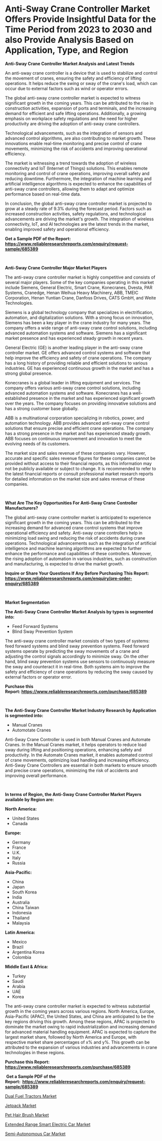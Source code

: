 <p><h1>Anti-Sway Crane Controller Market Offers Provide Insightful Data for the Time Period from 2023 to 2030 and also Provide Analysis Based on Application, Type, and Region</h1></p><p><strong>Anti-Sway Crane Controller Market Analysis and Latest Trends</strong></p>
<p><p>An anti-sway crane controller is a device that is used to stabilize and control the movement of cranes, ensuring the safety and efficiency of lifting operations. It helps reduce the swing or sway of the crane's load, which can occur due to external factors such as wind or operator errors.</p><p>The global anti-sway crane controller market is expected to witness significant growth in the coming years. This can be attributed to the rise in construction activities, expansion of ports and terminals, and the increasing demand for efficient and safe lifting operations. Additionally, a growing emphasis on workplace safety regulations and the need for higher productivity are driving the adoption of anti-sway crane controllers.</p><p>Technological advancements, such as the integration of sensors and advanced control algorithms, are also contributing to market growth. These innovations enable real-time monitoring and precise control of crane movements, minimizing the risk of accidents and improving operational efficiency.</p><p>The market is witnessing a trend towards the adoption of wireless connectivity and IoT (Internet of Things) solutions. This enables remote monitoring and control of crane operations, improving overall safety and reducing downtime. Furthermore, the integration of machine learning and artificial intelligence algorithms is expected to enhance the capabilities of anti-sway crane controllers, allowing them to adapt and optimize performance based on real-time data.</p><p>In conclusion, the global anti-sway crane controller market is projected to grow at a steady rate of 9.3% during the forecast period. Factors such as increased construction activities, safety regulations, and technological advancements are driving the market's growth. The integration of wireless connectivity, IoT, and AI technologies are the latest trends in the market, enabling improved safety and operational efficiency.</p></p>
<p><strong>Get a Sample PDF of the Report:&nbsp; <a href="https://www.reliableresearchreports.com/enquiry/request-sample/685389">https://www.reliableresearchreports.com/enquiry/request-sample/685389</a></strong></p>
<p>&nbsp;</p>
<p><strong>Anti-Sway Crane Controller Major Market Players</strong></p>
<p><p>The anti-sway crane controller market is highly competitive and consists of several major players. Some of the key companies operating in this market include Siemens, General Electric, Smart Crane, Konecranes, Dvesta, PAR Systems, Cranedge, Henan Weihua Heavy Machinery, ABB, TMEIC Corporation, Henan Yuntian Crane, Danfoss Drives, CATS GmbH, and Weite Technologies.</p><p>Siemens is a global technology company that specializes in electrification, automation, and digitalization solutions. With a strong focus on innovation, Siemens has been a key player in the crane industry for many years. The company offers a wide range of anti-sway crane control solutions, including advanced automation systems and software. Siemens has a significant market presence and has experienced steady growth in recent years.</p><p>General Electric (GE) is another leading player in the anti-sway crane controller market. GE offers advanced control systems and software that help improve the efficiency and safety of crane operations. The company has a long history of providing reliable and efficient solutions to various industries. GE has experienced continuous growth in the market and has a strong global presence.</p><p>Konecranes is a global leader in lifting equipment and services. The company offers various anti-sway crane control solutions, including advanced automation systems and software. Konecranes has a well-established presence in the market and has experienced significant growth over the years. The company focuses on providing innovative solutions and has a strong customer base globally.</p><p>ABB is a multinational corporation specializing in robotics, power, and automation technology. ABB provides advanced anti-sway crane control solutions that ensure precise and efficient crane operations. The company has a strong presence in the market and has experienced steady growth. ABB focuses on continuous improvement and innovation to meet the evolving needs of its customers.</p><p>The market size and sales revenue of these companies vary. However, accurate and specific sales revenue figures for these companies cannot be provided without access to their financial reports, as this information may not be publicly available or subject to change. It is recommended to refer to the latest financial reports or consult professional market research reports for detailed information on the market size and sales revenue of these companies.</p></p>
<p>&nbsp;</p>
<p><strong>What Are The Key Opportunities For Anti-Sway Crane Controller Manufacturers?</strong></p>
<p><p>The global anti-sway crane controller market is anticipated to experience significant growth in the coming years. This can be attributed to the increasing demand for advanced crane control systems that improve operational efficiency and safety. Anti-sway crane controllers help in minimizing load swing and reducing the risk of accidents during crane operations. Technological advancements such as the integration of artificial intelligence and machine learning algorithms are expected to further enhance the performance and capabilities of these controllers. Moreover, the rising adoption of automation in various industries, such as construction and manufacturing, is expected to drive the market growth.</p></p>
<p><strong>Inquire or Share Your Questions If Any Before Purchasing This Report: <a href="https://www.reliableresearchreports.com/enquiry/pre-order-enquiry/685389">https://www.reliableresearchreports.com/enquiry/pre-order-enquiry/685389</a></strong></p>
<p>&nbsp;</p>
<p><strong>Market Segmentation</strong></p>
<p><strong>The Anti-Sway Crane Controller Market Analysis by types is segmented into:</strong></p>
<p><ul><li>Feed Forward Systems</li><li>Blind Sway Prevention System</li></ul></p>
<p><p>The anti-sway crane controller market consists of two types of systems: feed forward systems and blind sway prevention systems. Feed forward systems operate by predicting the sway movements of a crane and adjusting the control signals accordingly to minimize sway. On the other hand, blind sway prevention systems use sensors to continuously measure the sway and counteract it in real-time. Both systems aim to improve the safety and efficiency of crane operations by reducing the sway caused by external factors or operator error.</p></p>
<p><strong>Purchase this Report:&nbsp;<a href="https://www.reliableresearchreports.com/purchase/685389">https://www.reliableresearchreports.com/purchase/685389</a></strong></p>
<p>&nbsp;</p>
<p><strong>The Anti-Sway Crane Controller Market Industry Research by Application is segmented into:</strong></p>
<p><ul><li>Manual Cranes</li><li>Automotate Cranes</li></ul></p>
<p><p>Anti-Sway Crane Controller is used in both Manual Cranes and Automate Cranes. In the Manual Cranes market, it helps operators to reduce load sway during lifting and positioning operations, enhancing safety and productivity. In the Automate Cranes market, it enables automated control of crane movements, optimizing load handling and increasing efficiency. Anti-Sway Crane Controllers are essential in both markets to ensure smooth and precise crane operations, minimizing the risk of accidents and improving overall performance.</p></p>
<p>&nbsp;</p>
<p><strong>In terms of Region, the Anti-Sway Crane Controller Market Players available by Region are:</strong></p>
<p>
    <p> <strong> North America: </strong>
        <ul>
            <li>United States</li>
            <li>Canada</li>
        </ul>
        </p> 
    <p> <strong> Europe: </strong>
        <ul>
            <li>Germany</li>
            <li>France</li>
            <li>U.K.</li>
            <li>Italy</li>
            <li>Russia</li>
        </ul>
        </p> 
    <p> <strong> Asia-Pacific: </strong>
        <ul>
            <li>China</li>
            <li>Japan</li>
            <li>South Korea</li>
            <li>India</li>
            <li>Australia</li>
            <li>China Taiwan</li>
            <li>Indonesia</li>
            <li>Thailand</li>
            <li>Malaysia</li>
        </ul>
        </p> 
    <p> <strong> Latin America: </strong>
        <ul>
            <li>Mexico</li>
            <li>Brazil</li>
            <li>Argentina Korea</li>
            <li>Colombia</li>
        </ul>
        </p> 
    <p> <strong> Middle East & Africa: </strong>
        <ul>
            <li>Turkey</li>
            <li>Saudi</li>
            <li>Arabia</li>
            <li>UAE</li>
            <li>Korea</li>
        </ul>
    </p>
    </p>
<p><p>The anti-sway crane controller market is expected to witness substantial growth in the coming years across various regions. North America, Europe, Asia-Pacific (APAC), the United States, and China are anticipated to be the key regions driving this growth. Among these regions, APAC is projected to dominate the market owing to rapid industrialization and increasing demand for advanced material handling equipment. APAC is expected to capture the largest market share, followed by North America and Europe, with respective market share percentages of x% and y%. This growth can be attributed to the expansion of various industries and advancements in crane technologies in these regions.</p></p>
<p><strong>Purchase this Report: <a href="https://www.reliableresearchreports.com/purchase/685389">https://www.reliableresearchreports.com/purchase/685389</a></strong></p>
<p>&nbsp;<strong>Get a Sample PDF of the Report:&nbsp;&nbsp;<a href="https://www.reliableresearchreports.com/enquiry/request-sample/685389">https://www.reliableresearchreports.com/enquiry/request-sample/685389</a></strong></p>
<p><strong></strong></p>
<p><p><a href="https://github.com/ruslanpoljakovrd177/Market-Research-Report-List-1/blob/main/dual-fuel-tractors-market.md">Dual Fuel Tractors Market</a></p><p><a href="https://github.com/grishafomin4852/Market-Research-Report-List-1/blob/main/jetpack-market.md">Jetpack Market</a></p><p><a href="https://medium.com/@humanhydrohq/decoding-pet-hair-brush-market-metrics-market-share-trends-and-growth-patterns-f69fbf9bbd39">Pet Hair Brush Market</a></p><p><a href="https://www.linkedin.com/pulse/extended-range-smart-electric-car-market-challenges-gk6te/">Extended Range Smart Electric Car Market</a></p><p><a href="https://www.linkedin.com/pulse/semi-autonomous-car-market-insights-players-forecast-till-vrxde/">Semi-Autonomous Car Market</a></p></p>